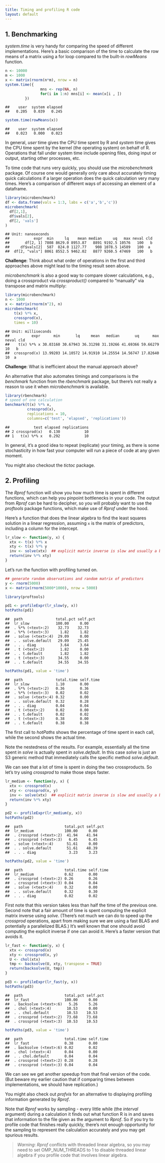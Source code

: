 ```yaml
---
title: Timing and profiling R code
layout: default
---
```


## 1. Benchmarking

*system.time* is very handy for comparing the speed of different
implementations. Here’s a basic comparison of the time to calculate the
row means of a matrix using a for loop compared to the built-in
*rowMeans* function.

``` r
n <- 10000
m <- 1000
x <- matrix(rnorm(n*m), nrow = n)
system.time({
                mns <- rep(NA, n)
                for(i in 1:n) mns[i] <- mean(x[i , ])
         })
```

    ##    user  system elapsed 
    ##   0.205   0.039   0.245

``` r
system.time(rowMeans(x))
```

    ##    user  system elapsed 
    ##   0.023   0.000   0.023

In general, *user* time gives the CPU time spent by R and *system* time
gives the CPU time spent by the kernel (the operating system) on behalf
of R. Operations that fall under system time include opening files,
doing input or output, starting other processes, etc.

To time code that runs very quickly, you should use the *microbenchmark*
package. Of course one would generally only care about accurately timing
quick calculations if a larger operation does the quick calculation very
many times. Here’s a comparison of different ways of accessing an
element of a dataframe.

``` r
library(microbenchmark)
df <- data.frame(vals = 1:3, labs = c('a','b','c'))
microbenchmark(
  df[2,1],
  df$vals[2],
  df[2, 'vals']
)
```

    ## Unit: nanoseconds
    ##           expr  min     lq    mean median     uq   max neval cld
    ##       df[2, 1] 7808 8629.0 8953.87   8891 9192.5 10576   100   b
    ##     df$vals[2]  587  824.0 1127.77    908 1078.5 14589   100  a 
    ##  df[2, "vals"] 8061 8552.5 9462.02   8877 9260.5 47469   100   b

**Challenge**: Think about what order of operations in the first and
third approaches above might lead to the timing result seen above.

*microbenchmark* is also a good way to compare slower calculations,
e.g., doing a crossproduct via *crossproduct()* compared to “manually”
via transpose and matrix multiply:

``` r
library(microbenchmark)
n <- 1000
x <- matrix(rnorm(n^2), n)
microbenchmark(
    t(x) %*% x,
    crossprod(x),
    times = 10)
```

    ## Unit: milliseconds
    ##          expr      min       lq     mean   median       uq      max neval cld
    ##    t(x) %*% x 30.03160 30.67943 36.31298 31.19266 41.69366 59.66279    10   b
    ##  crossprod(x) 13.99203 14.10572 14.91910 14.25554 14.56747 17.82640    10  a

**Challenge**: What is inefficient about the manual approach above?

An alternative that also automates timings and comparisons is the
*benchmark* function from the *rbenchmark* package, but there’s not
really a reason to use it when *microbenchmark* is available.

``` r
library(rbenchmark)
# speed of one calculation
benchmark(t(x) %*% x,
          crossprod(x),
          replications = 10,
          columns=c('test', 'elapsed', 'replications'))
```

    ##           test elapsed replications
    ## 2 crossprod(x)   0.130           10
    ## 1   t(x) %*% x   0.292           10

In general, it’s a good idea to repeat (replicate) your timing, as there
is some stochasticity in how fast your computer will run a piece of code
at any given moment.

You might also checkout the *tictoc* package.

## 2. Profiling

The *Rprof* function will show you how much time is spent in different
functions, which can help you pinpoint bottlenecks in your code. The
output from *Rprof* can be hard to decipher, so you will probably want
to use the *proftools* package functions, which make use of *Rprof*
under the hood.

Here’s a function that does the linear algebra to find the least squares
solution in a linear regression, assuming `x` is the matrix of
predictors, including a column for the intercept.

``` r
lr_slow <- function(y, x) {
  xtx <- t(x) %*% x
  xty <- t(x) %*% y
  inv <- solve(xtx)  ## explicit matrix inverse is slow and usually a bad idea numerically
  return(inv %*% xty)
}
```

Let’s run the function with profiling turned on.

``` r
## generate random observations and random matrix of predictors
y <- rnorm(5000)
x <- matrix(rnorm(5000*1000), nrow = 5000)

library(proftools)

pd1 <- profileExpr(lr_slow(y, x))
hotPaths(pd1)
```

    ##  path               total.pct self.pct
    ##  lr_slow            100.00     0.00   
    ##  . %*% (<text>:2)    32.73    32.73   
    ##  . %*% (<text>:3)     1.82     1.82   
    ##  . solve (<text>:4)  29.09     0.00   
    ##  . . solve.default   29.09    25.45   
    ##  . . . diag           3.64     3.64   
    ##  . t (<text>:2)       1.82     0.00   
    ##  . . t.default        1.82     1.82   
    ##  . t (<text>:3)      34.55     0.00   
    ##  . . t.default       34.55    34.55

``` r
hotPaths(pd1, value = 'time')
```

    ##  path               total.time self.time
    ##  lr_slow            1.10       0.00     
    ##  . %*% (<text>:2)   0.36       0.36     
    ##  . %*% (<text>:3)   0.02       0.02     
    ##  . solve (<text>:4) 0.32       0.00     
    ##  . . solve.default  0.32       0.28     
    ##  . . . diag         0.04       0.04     
    ##  . t (<text>:2)     0.02       0.00     
    ##  . . t.default      0.02       0.02     
    ##  . t (<text>:3)     0.38       0.00     
    ##  . . t.default      0.38       0.38

The first call to *hotPaths* shows the percentage of time spent in each
call, while the second shows the actual time.

Note the nestedness of the results. For example, essentially all the
time spent in *solve* is actually spent in *solve.default*. In this case
*solve* is just an S3 generic method that immediately calls the specific
method *solve.default*.

We can see that a lot of time is spent in doing the two crossproducts.
So let’s try using *crossprod* to make those steps faster.

``` r
lr_medium <- function(y, x) {
  xtx <- crossprod(x)
  xty <- crossprod(x, y)
  inv <- solve(xtx)  ## explicit matrix inverse is slow and usually a bad idea numerically
  return(inv %*% xty)
}                   

pd2 <- profileExpr(lr_medium(y, x))
hotPaths(pd2)
```

    ##  path                   total.pct self.pct
    ##  lr_medium              100.00     0.00   
    ##  . crossprod (<text>:2)  41.94    41.94   
    ##  . crossprod (<text>:3)   6.45     6.45   
    ##  . solve (<text>:4)      51.61     0.00   
    ##  . . solve.default       51.61    48.39   
    ##  . . . diag               3.23     3.23

``` r
hotPaths(pd2, value = 'time')
```

    ##  path                   total.time self.time
    ##  lr_medium              0.62       0.00     
    ##  . crossprod (<text>:2) 0.26       0.26     
    ##  . crossprod (<text>:3) 0.04       0.04     
    ##  . solve (<text>:4)     0.32       0.00     
    ##  . . solve.default      0.32       0.30     
    ##  . . . diag             0.02       0.02

First note that this version takes less than half the time of the
previous one. Second note that a fair amount of time is spent computing
the explicit matrix inverse using *solve*. (There’s not much we can do
to speed up the *crossprod* operations, apart from making sure we are
using a fast BLAS and potentially a parallelized BLAS.) It’s well known
that one should avoid computing the explicit inverse if one can avoid
it. Here’s a faster version that avoids it.

``` r
lr_fast <- function(y, x) {
  xtx <- crossprod(x)
  xty <- crossprod(x, y)
  U <- chol(xtx)
  tmp <- backsolve(U, xty, transpose = TRUE)
  return(backsolve(U, tmp))
}

pd3 <- profileExpr(lr_fast(y, x))
hotPaths(pd3)
```

    ##  path                   total.pct self.pct
    ##  lr_fast                100.00     0.00   
    ##  . backsolve (<text>:6)   5.26     5.26   
    ##  . chol (<text>:4)       10.53     0.00   
    ##  . . chol.default        10.53    10.53   
    ##  . crossprod (<text>:2)  73.68    73.68   
    ##  . crossprod (<text>:3)  10.53    10.53

``` r
hotPaths(pd3, value = 'time')
```

    ##  path                   total.time self.time
    ##  lr_fast                0.38       0.00     
    ##  . backsolve (<text>:6) 0.02       0.02     
    ##  . chol (<text>:4)      0.04       0.00     
    ##  . . chol.default       0.04       0.04     
    ##  . crossprod (<text>:2) 0.28       0.28     
    ##  . crossprod (<text>:3) 0.04       0.04

We can see we get another speedup from that final version of the code.
(But beware my earlier caution that if comparing times between
implementations, we should have replication.)

You might also check out *profvis* for an alternative to displaying
profiling information generated by *Rprof*.

Note that *Rprof* works by sampling - every little while (the *interval*
argument) during a calculation it finds out what function R is in and
saves that information to the file given as the argument to *Rprof*. So
if you try to profile code that finishes really quickly, there’s not
enough opportunity for the sampling to represent the calculation
accurately and you may get spurious results.

> *Warning*: *Rprof* conflicts with threaded linear algebra, so you may
> need to set OMP_NUM_THREADS to 1 to disable threaded linear algebra if
> you profile code that involves linear algebra.
